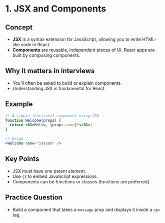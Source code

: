 # 1. JSX and Components

## Concept

- **JSX** is a syntax extension for JavaScript, allowing you to write HTML-like code in React.
- **Components** are reusable, independent pieces of UI. React apps are built by composing components.

## Why it matters in interviews

- You’ll often be asked to build or explain components.
- Understanding JSX is fundamental for React.

## Example

```jsx
// A simple functional component using JSX
function Welcome(props) {
  return <h1>Hello, {props.name}!</h1>;
}

// Usage
<Welcome name="Satyam" />
```

## Key Points

- JSX must have one parent element.
- Use `{}` to embed JavaScript expressions.
- Components can be functions or classes (functions are preferred).

## Practice Question

- Build a component that takes a `message` prop and displays it inside a `<p>` tag.